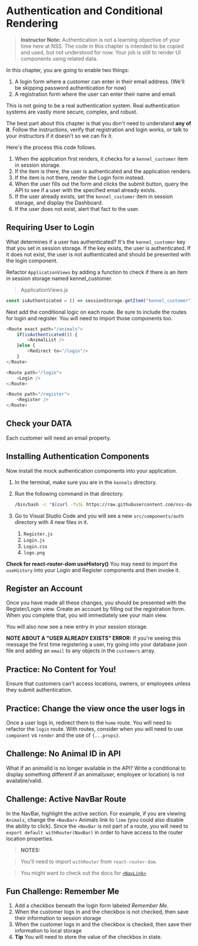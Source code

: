 # Authentication and Conditional Rendering

> **Instructor Note:** Authentication is not a learning objective of your time here at NSS. The code in this chapter is intended to be copied and used, but not understood for now. Your job is still to render UI components using related data.

In this chapter, you are going to enable two things:

1. A login form where a customer can enter in their email address. (We'll be skipping password authentication for now)
1. A registration form where the user can enter their name and email.

This is not going to be a real authentication system. Real authentication systems are vastly more secure, complex, and robust.

The best part about this chapter is that you don't need to understand **any of it**. Follow the instructions, verify that registration and login works, or talk to your instructors if it doesn't so we can fix it.

Here's the process this code follows.

1. When the application first renders, it checks for a `kennel_customer` item in session storage.
1. If the item is there, the user is authenticated and the application renders.
1. If the item is not there, render the Login form instead.
1. When the user fills out the form and clicks the submit button, query the API to see if a user with the specified email already exists.
1. If the user already exists, set the `kennel_customer` item in session storage, and display the Dashboard.
1. If the user does not exist, alert that fact to the user.

## Requiring User to Login

What determines if a user has authenticated? It's the `kennel_customer` key that you set in session storage. If the key exists, the user is authenticated. If it does not exist, the user is not authenticated and should be presented with the login component.

Refactor `ApplicationViews` by adding a function to check if there is an item in session storage named kennel_customer.


> ApplicationViews.js
```js
const isAuthenticated = () => sessionStorage.getItem("kennel_customer") !== null;
```
Next add the conditional logic on each route. Be sure to include the routes for login and register. You will need to import those components too.

```js
<Route exact path="/animals">
	if(isAuthenticated()) {
		<AnimalList />
	}else {
		<Redirect to="/login"/>
	}
</Route>

<Route path="/login">
	<Login />
</Route>

<Route path="/register">
	<Register />
</Route>
```

## Check your DATA
Each customer will need an email property.

## Installing Authentication Components

Now install the mock authentication components into your application.

1. In the terminal, make sure you are in the `kennels` directory.
1. Run the following command in that directory.

    ```sh
    /bin/bash -c "$(curl -fsSL https://raw.githubusercontent.com/nss-day-cohort-47/client-side-mastery/master/book-4-nashville-kennels/chapters/scripts/auth.sh)"
    ```
1. Go to Visual Studio Code and you will see a new `src/components/auth` directory with 4 new files in it.
   1. `Register.js`
   1. `Login.js`
   1. `Login.css`
   1. `logo.png`

**Check for react-router-dom useHistory()** You may need to import the `useHistory` into your Login and Register components and then invoke it.

## Register an Account

Once you have made all these changes, you should be presented with the Register/Login view. Create an account by filling out the registration form. When you complete that, you will immediately see your main view.

You will also now see a new entry in your session storage.

**NOTE ABOUT A "USER ALREADY EXISTS" ERROR:** If you're seeing this message the first time registering a user, try going into your database json file and adding an `email` to any objects in the `customers` array.

## Practice: No Content for You!

Ensure that customers can't access locations, owners, or employees unless they submit authentication.

## Practice: Change the view once the user logs in

Once a user logs in, redirect them to the `home` route. You will need to refactor the `login` route. With routes, consider when you will need to use `component` vs `render` and the use of `{...props}`.

## Challenge: No Animal ID in API

What if an animalId is no longer available in the API? Write a conditional to display something different if an animal(user, employee or location) is not available/valid.

## Challenge: Active NavBar Route

In the NavBar, highlight the active section. For example, if you are viewing `Animals`, change the `<NavBar>` Animals link to `lime` (you could also disable the ability to click). Since the `<NavBar` is not part of a route, you will need to `export default withRouter(NavBar)` in order to have access to the router location properties.

> **NOTES:**

> You'll need to import `withRouter` from `react-router-dom`.

> You might want to check out the docs for [`<NavLink>`](https://github.com/ReactTraining/react-router/blob/master/packages/react-router-dom/docs/api/NavLink.md)

## Fun Challenge: Remember Me

1. Add a checkbox beneath the login form labeled _Remember Me_.
2. When the customer logs in and the checkbox is not checked, then save their information to session storage
3. When the customer logs in and the checkbox is checked, then save their information to local storage
4. **Tip** You will need to store the value of the checkbox in state.
